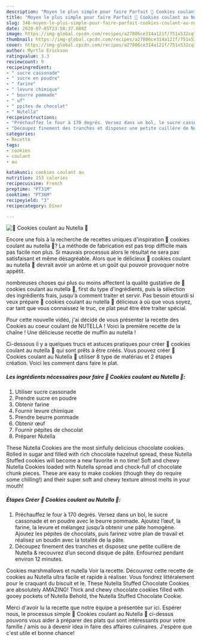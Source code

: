 ```yaml
---
description: "Moyen le plus simple pour faire Parfait 🍫 Cookies coulant au Nutella 🍫"
title: "Moyen le plus simple pour faire Parfait 🍫 Cookies coulant au Nutella 🍫"
slug: 348-moyen-le-plus-simple-pour-faire-parfait-cookies-coulant-au-nutella
date: 2020-07-05T23:58:37.088Z
image: https://img-global.cpcdn.com/recipes/a27806ce314a121f/751x532cq70/🍫-cookies-coulant-au-nutella-🍫-photo-principale-de-la-recette.jpg
thumbnail: https://img-global.cpcdn.com/recipes/a27806ce314a121f/751x532cq70/🍫-cookies-coulant-au-nutella-🍫-photo-principale-de-la-recette.jpg
cover: https://img-global.cpcdn.com/recipes/a27806ce314a121f/751x532cq70/🍫-cookies-coulant-au-nutella-🍫-photo-principale-de-la-recette.jpg
author: Myrtle Erickson
ratingvalue: 3.3
reviewcount: 9
recipeingredient:
- " sucre cassonade"
- " sucre en poudre"
- " farine"
- " levure chimique"
- " beurre pommade"
- " uf"
- " ppites de chocolat"
- " Nutella"
recipeinstructions:
- "Préchauffez le four à 170 degrés. Versez dans un bol, le sucre cassonade et en poudre avec le beurre pommade. Ajoutez l’œuf, la farine, la levure et mélangez jusqu’à obtenir une pâte homogène. Ajoutez les pépites de chocolats, puis farinez votre plan de travail et réalisez un boudin avec la totalité de la pâte."
- "Découpez finement des tranches et disposez une petite cuillère de Nutella &amp; recouvrez d’un second disque de pâte. Enfournez pendant environ 12 minutes."
categories:
- Recette
tags:
- cookies
- coulant
- au

katakunci: cookies coulant au 
nutrition: 153 calories
recipecuisine: French
preptime: "PT31M"
cooktime: "PT36M"
recipeyield: "3"
recipecategory: Dîner

---
```



![🍫 Cookies coulant au Nutella 🍫](https://img-global.cpcdn.com/recipes/a27806ce314a121f/751x532cq70/🍫-cookies-coulant-au-nutella-🍫-photo-principale-de-la-recette.jpg)

Encore une fois à la recherche de recettes uniques d'inspiration 🍫 cookies coulant au nutella 🍫? La méthode de fabrication est pas trop difficile mais pas facile non plus. Si mauvais processus alors le résultat ne sera pas satisfaisant et même désagréable. Alors que le délicieux 🍫 cookies coulant au nutella 🍫 devrait avoir un arôme et un goût qui pouvoir provoquer notre appétit.

nombreuses choses qui plus ou moins affectent la qualité gustative de 🍫 cookies coulant au nutella 🍫, first du type d'ingrédients, puis la sélection des ingrédients frais, jusqu'à comment traiter et servir. Pas besoin étourdi si veux prépare 🍫 cookies coulant au nutella 🍫 délicieux à où que vous soyez, car tant que vous connaissez le truc, ce plat peut être être traiter spécial.

Pour cette nouvelle vidéo, j&#39;ai décidé de vous présenter la recette des Cookies au coeur coulant de NUTELLA ! Voici la première recette de la chaîne ! Une délicieuse recette de muffin au nutella !


Ci-dessous il y a quelques trucs et astuces pratiques pour créer 🍫 cookies coulant au nutella 🍫 qui sont prêts à être créés. Vous pouvez créer 🍫 Cookies coulant au Nutella 🍫 utiliser 8 type de matériau et 2 étapes création. Voici les comment dans faire le plat.

<!--inarticleads1-->

##### Les ingrédients nécessaires pour faire 🍫 Cookies coulant au Nutella 🍫:

1. Utiliser  sucre cassonade
1. Prendre  sucre en poudre
1. Obtenir  farine
1. Fournir  levure chimique
1. Prendre  beurre pommade
1. Obtenir  œuf
1. Fournir  pépites de chocolat
1. Préparer  Nutella


These Nutella Cookies are the most sinfully delicious chocolate cookies. Rolled in sugar and filled with rich chocolate hazelnut spread, these Nutella Stuffed cookies will become a new favorite in no time! Soft and chewy Nutella Cookies loaded with Nutella spread and chock-full of chocolate chunk pieces. These are easy to make cookies (though they do require some chilling!) and their super soft and chewy texture almost melts in your mouth! 

<!--inarticleads2-->

##### Étapes Créer 🍫 Cookies coulant au Nutella 🍫:

1. Préchauffez le four à 170 degrés. Versez dans un bol, le sucre cassonade et en poudre avec le beurre pommade. Ajoutez l’œuf, la farine, la levure et mélangez jusqu’à obtenir une pâte homogène. Ajoutez les pépites de chocolats, puis farinez votre plan de travail et réalisez un boudin avec la totalité de la pâte.
1. Découpez finement des tranches et disposez une petite cuillère de Nutella &amp; recouvrez d’un second disque de pâte. Enfournez pendant environ 12 minutes.


Cookies marshmallows et nutella Voir la recette. Découvrez cette recette de cookies au Nutella ultra facile et rapide à réaliser. Vous fondrez littéralement pour le craquant du biscuit et le. These Nutella Stuffed Chocolate Cookies are absolutely AMAZING! Thick and chewy chocolate cookies filled with gooey pockets of Nutella Behold, the Nutella Stuffed Chocolate Cookie. 


Merci d'avoir lu la recette que notre équipe a présentée sur ici. Espérer nous, le processus simple 🍫 Cookies coulant au Nutella 🍫 ci-dessus pouvons vous aider à préparer des plats qui sont intéressants pour votre famille / amis ou à devenir idea in faire des affaires culinaires. J'espère que c'est utile et bonne chance!
